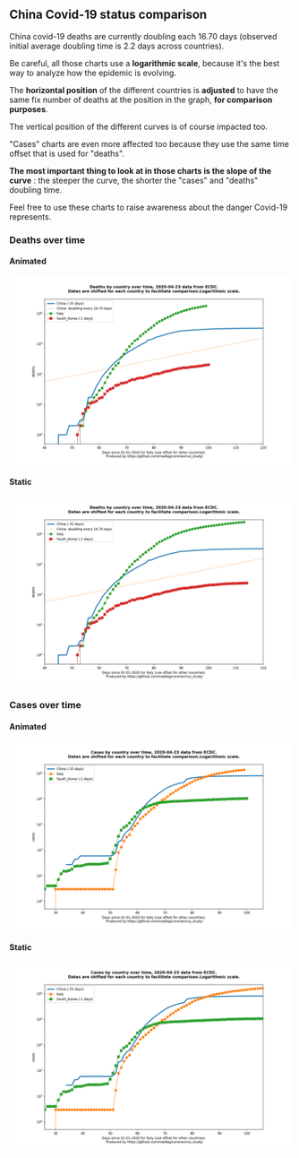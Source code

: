 ## China Covid-19 status comparison 

China covid-19 deaths are currently doubling each 16.70 days (observed initial average doubling time is 2.2 days across countries).



Be careful, all those charts use a **logarithmic scale**, because it's the best way to analyze how the epidemic is evolving.
 
The **horizontal position** of the different countries is **adjusted** to have the same fix number of deaths at the position in the graph, **for comparison purposes**.

The vertical position of the different curves is of course impacted too.

"Cases" charts are even more affected too because they use the same time offset that is used for "deaths".

**The most important thing to look at in those charts is the slope of the curve** : the steeper the curve, the shorter the "cases" and "deaths" doubling time.

Feel free to use these charts to raise awareness about the danger Covid-19 represents. 


 
### Deaths over time
 
#### Animated
![China covid-19 deaths animated chart](https://raw.githubusercontent.com/madlag/coronavirus_study/master/notebooks/graphs/2020-04-23/countries/China/2020-04-23_China_deaths.gif "China covid-19 deaths animated chart")   
 
#### Static
![China covid-19 deaths static chart](https://raw.githubusercontent.com/madlag/coronavirus_study/master/notebooks/graphs/2020-04-23/countries/China/2020-04-23_China_deaths.png "China covid-19 deaths static chart")   

 
### Cases over time
 
#### Animated
![China covid-19 cases animated chart](https://raw.githubusercontent.com/madlag/coronavirus_study/master/notebooks/graphs/2020-04-23/countries/China/2020-04-23_China_cases.gif "China covid-19 cases animated chart")   
 
#### Static
![China covid-19 cases static chart](https://raw.githubusercontent.com/madlag/coronavirus_study/master/notebooks/graphs/2020-04-23/countries/China/2020-04-23_China_cases.png "China covid-19 cases static chart")   

